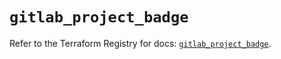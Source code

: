 # `gitlab_project_badge`

Refer to the Terraform Registry for docs: [`gitlab_project_badge`](https://registry.terraform.io/providers/gitlabhq/gitlab/16.9.1/docs/resources/project_badge).
